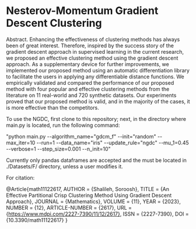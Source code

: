 # Nesterov-Momentum Gradient Descent Clustering


Abstract.
    Enhancing the effectiveness of clustering methods has always been of great interest. Therefore, inspired by the success story of the gradient descent approach in supervised learning in the current research, we proposed an effective clustering method using the gradient descent approach. As a supplementary device for further improvements, we implemented our proposed method using an automatic differentiation library to facilitate the users in applying any differentiable distance functions. We empirically validated and compared the performance of our proposed method with four popular and effective clustering methods from the literature on 11 real-world and 720 synthetic datasets. Our experiments proved that our proposed method is valid, and in the majority of the cases, it is more effective than the competitors.



To use the NGDC, first clone to this repository; next, in the directory where main.py is located, run the following command:

"python main.py --algorithm_name="gdcm_f" --init="random" --max_iter=10  --run=1 --data_name="iris" --update_rule="ngdc" --mu_1=0.45 --verbose=1 --step_size=0.001 --n_init=10" 


Currently only pandas dataframes are accepted and the must be located in ./Datasets/F/ directory, unless a user modifies it.




For citation:

@Article{math11122617,
AUTHOR = {Shalileh, Soroosh},
TITLE = {An Effective Partitional Crisp Clustering Method Using Gradient Descent Approach},
JOURNAL = {Mathematics},
VOLUME = {11},
YEAR = {2023},
NUMBER = {12},
ARTICLE-NUMBER = {2617},
URL = {https://www.mdpi.com/2227-7390/11/12/2617},
ISSN = {2227-7390},
DOI = {10.3390/math11122617}
}




